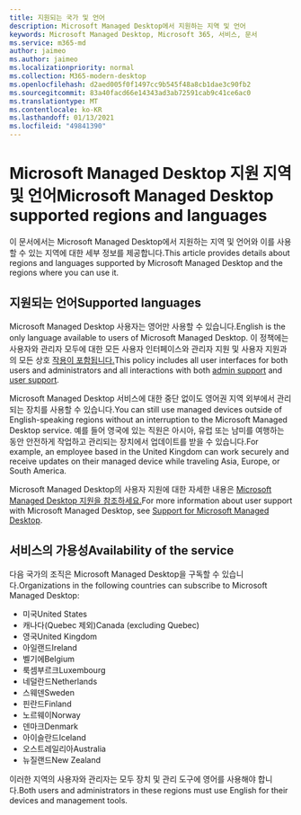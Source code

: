 ```yaml
---
title: 지원되는 국가 및 언어
description: Microsoft Managed Desktop에서 지원하는 지역 및 언어
keywords: Microsoft Managed Desktop, Microsoft 365, 서비스, 문서
ms.service: m365-md
author: jaimeo
ms.author: jaimeo
ms.localizationpriority: normal
ms.collection: M365-modern-desktop
ms.openlocfilehash: d2aed005f0f1497cc9b545f48a8cb1dae3c90fb2
ms.sourcegitcommit: 83a40facd66e14343ad3ab72591cab9c41ce6ac0
ms.translationtype: MT
ms.contentlocale: ko-KR
ms.lasthandoff: 01/13/2021
ms.locfileid: "49841390"
---
```

# <a name="microsoft-managed-desktop-supported-regions-and-languages"></a><span data-ttu-id="39626-104">Microsoft Managed Desktop 지원 지역 및 언어</span><span class="sxs-lookup"><span data-stu-id="39626-104">Microsoft Managed Desktop supported regions and languages</span></span>

<span data-ttu-id="39626-105">이 문서에서는 Microsoft Managed Desktop에서 지원하는 지역 및 언어와 이를 사용할 수 있는 지역에 대한 세부 정보를 제공합니다.</span><span class="sxs-lookup"><span data-stu-id="39626-105">This article provides details about regions and languages supported by Microsoft Managed Desktop and the regions where you can use it.</span></span>

## <a name="supported-languages"></a><span data-ttu-id="39626-106">지원되는 언어</span><span class="sxs-lookup"><span data-stu-id="39626-106">Supported languages</span></span>

<span data-ttu-id="39626-107">Microsoft Managed Desktop 사용자는 영어만 사용할 수 있습니다.</span><span class="sxs-lookup"><span data-stu-id="39626-107">English is the only language available to users of Microsoft Managed Desktop.</span></span> <span data-ttu-id="39626-108">이 정책에는 사용자와 관리자 모두에 대한 모든 사용자 [](https://docs.microsoft.com/microsoft-365/managed-desktop/working-with-managed-desktop/admin-support) 인터페이스와 관리자 지원 및 사용자 지원과의 모든 상호 [작용이 포함됩니다.](https://docs.microsoft.com/microsoft-365/managed-desktop/working-with-managed-desktop/end-user-support)</span><span class="sxs-lookup"><span data-stu-id="39626-108">This policy includes all user interfaces for both users and administrators and all interactions with both [admin support](https://docs.microsoft.com/microsoft-365/managed-desktop/working-with-managed-desktop/admin-support) and [user support](https://docs.microsoft.com/microsoft-365/managed-desktop/working-with-managed-desktop/end-user-support).</span></span>


<span data-ttu-id="39626-109">Microsoft Managed Desktop 서비스에 대한 중단 없이도 영어권 지역 외부에서 관리되는 장치를 사용할 수 있습니다.</span><span class="sxs-lookup"><span data-stu-id="39626-109">You can still use managed devices outside of English-speaking regions without an interruption to the Microsoft Managed Desktop service.</span></span> <span data-ttu-id="39626-110">예를 들어 영국에 있는 직원은 아시아, 유럽 또는 남미를 여행하는 동안 안전하게 작업하고 관리되는 장치에서 업데이트를 받을 수 있습니다.</span><span class="sxs-lookup"><span data-stu-id="39626-110">For example, an employee based in the United Kingdom can work securely and receive updates on their managed device while traveling Asia, Europe, or South America.</span></span> 

<span data-ttu-id="39626-111">Microsoft Managed Desktop의 사용자 지원에 대한 자세한 내용은 [Microsoft Managed Desktop 지원을 참조하세요.](https://docs.microsoft.com/microsoft-365/managed-desktop/service-description/support)</span><span class="sxs-lookup"><span data-stu-id="39626-111">For more information about user support with Microsoft Managed Desktop, see [Support for Microsoft Managed Desktop](https://docs.microsoft.com/microsoft-365/managed-desktop/service-description/support).</span></span>

## <a name="availability-of-the-service"></a><span data-ttu-id="39626-112">서비스의 가용성</span><span class="sxs-lookup"><span data-stu-id="39626-112">Availability of the service</span></span>

<span data-ttu-id="39626-113">다음 국가의 조직은 Microsoft Managed Desktop을 구독할 수 있습니다.</span><span class="sxs-lookup"><span data-stu-id="39626-113">Organizations in the following countries can subscribe to Microsoft Managed Desktop:</span></span>

- <span data-ttu-id="39626-114">미국</span><span class="sxs-lookup"><span data-stu-id="39626-114">United States</span></span>
- <span data-ttu-id="39626-115">캐나다(Quebec 제외)</span><span class="sxs-lookup"><span data-stu-id="39626-115">Canada (excluding Quebec)</span></span>
- <span data-ttu-id="39626-116">영국</span><span class="sxs-lookup"><span data-stu-id="39626-116">United Kingdom</span></span>
- <span data-ttu-id="39626-117">아일랜드</span><span class="sxs-lookup"><span data-stu-id="39626-117">Ireland</span></span>
- <span data-ttu-id="39626-118">벨기에</span><span class="sxs-lookup"><span data-stu-id="39626-118">Belgium</span></span>
- <span data-ttu-id="39626-119">룩셈부르크</span><span class="sxs-lookup"><span data-stu-id="39626-119">Luxembourg</span></span>
- <span data-ttu-id="39626-120">네덜란드</span><span class="sxs-lookup"><span data-stu-id="39626-120">Netherlands</span></span>
- <span data-ttu-id="39626-121">스웨덴</span><span class="sxs-lookup"><span data-stu-id="39626-121">Sweden</span></span>
- <span data-ttu-id="39626-122">핀란드</span><span class="sxs-lookup"><span data-stu-id="39626-122">Finland</span></span>
- <span data-ttu-id="39626-123">노르웨이</span><span class="sxs-lookup"><span data-stu-id="39626-123">Norway</span></span>
- <span data-ttu-id="39626-124">덴마크</span><span class="sxs-lookup"><span data-stu-id="39626-124">Denmark</span></span>
- <span data-ttu-id="39626-125">아이슬란드</span><span class="sxs-lookup"><span data-stu-id="39626-125">Iceland</span></span>
- <span data-ttu-id="39626-126">오스트레일리아</span><span class="sxs-lookup"><span data-stu-id="39626-126">Australia</span></span>
- <span data-ttu-id="39626-127">뉴질랜드</span><span class="sxs-lookup"><span data-stu-id="39626-127">New Zealand</span></span>

<span data-ttu-id="39626-128">이러한 지역의 사용자와 관리자는 모두 장치 및 관리 도구에 영어를 사용해야 합니다.</span><span class="sxs-lookup"><span data-stu-id="39626-128">Both users and administrators in these regions must use English for their devices and management tools.</span></span> 
